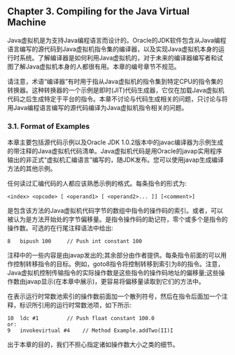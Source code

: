 ## Chapter 3. Compiling for the Java Virtual Machine
Java虚拟机是为支持Java编程语言而设计的。Oracle的JDK软件包含从Java编程语言编写的源代码到Java虚拟机指令集的编译器，以及实现Java虚拟机本身的运行时系统。了解编译器是如何利用Java虚拟机的，对于未来的编译器编写者和试图了解Java虚拟机本身的人都很有用。本章的编号章节不规范。

请注意，术语“编译器”有时用于指从Java虚拟机的指令集到特定CPU的指令集的转换器。这种转换器的一个示例是即时(JIT)代码生成器，它仅在加载Java虚拟机代码之后生成特定于平台的指令。本章不讨论与代码生成相关的问题，只讨论与将用Java编程语言编写的源代码编译为Java虚拟机指令相关的问题。
### 3.1. Format of Examples
本章主要包括源代码示例以及Oracle JDK 1.0.2版本中的javac编译器为示例生成的带注释的Java虚拟机代码清单。Java虚拟机代码是用Oracle的javap实用程序输出的非正式“虚拟机汇编语言”编写的，随JDK发布。您可以使用javap生成编译方法的其他示例。

任何读过汇编代码的人都应该熟悉示例的格式。每条指令的形式为:
```
<index> <opcode> [ <operand1> [ <operand2>... ]] [<comment>]
```

<index>是包含该方法的Java虚拟机代码字节的数组中指令的操作码的索引。或者，<index>可以被认为是方法开始处的字节偏移量。<opcode>是指令操作码的助记符，零个或多个<operandN>是指令的操作数。可选的<comment>在行尾注释语法中给出:
```
8   bipush 100     // Push int constant 100
```
注释中的一些内容是由javap发出的;其余部分由作者提供。每条指令前面的<index>可以用作控制转移指令的目标。例如，goto8指令将控制转移到索引为8的指令。注意，Java虚拟机控制传输指令的实际操作数是这些指令的操作码地址的偏移量;这些操作数由javap显示(在本章中展示)，更容易将偏移量读取到它们的方法中。

在表示运行时常数池索引的操作数前面加一个散列符号，然后在指令后面加一个注释，标识所引用的运行时常数池项，如下所示:
```
10  ldc #1         // Push float constant 100.0
or:
9   invokevirtual #4    // Method Example.addTwo(II)I
```
出于本章的目的，我们不担心指定诸如操作数大小之类的细节。
